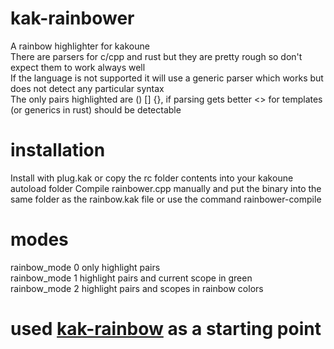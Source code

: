 # kak-rainbower
A rainbow highlighter for kakoune \
There are parsers for c/cpp and rust but they are pretty rough so don't expect them to work always well \
If the language is not supported it will use a generic parser which works but does not detect any particular syntax \
The only pairs highlighted are () [] {}, if parsing gets better <> for templates (or generics in rust) should be detectable
# installation
Install with plug.kak or copy the rc folder contents into your kakoune autoload folder
Compile rainbower.cpp manually and put the binary into the same folder as the rainbow.kak file or use the command rainbower-compile
# modes
rainbow_mode 0 only highlight pairs \
rainbow_mode 1 highlight pairs and current scope in green \
rainbow_mode 2 highlight pairs and scopes in rainbow colors
# used [kak-rainbow](https://github.com/Bodhizafa/kak-rainbow) as a starting point
